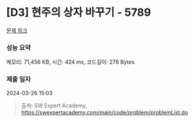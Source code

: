# [D3] 현주의 상자 바꾸기 - 5789 

[문제 링크](https://swexpertacademy.com/main/code/problem/problemDetail.do?contestProbId=AWYygN36Qn8DFAVm) 

### 성능 요약

메모리: 71,456 KB, 시간: 424 ms, 코드길이: 276 Bytes

### 제출 일자

2024-03-26 15:03



> 출처: SW Expert Academy, https://swexpertacademy.com/main/code/problem/problemList.do